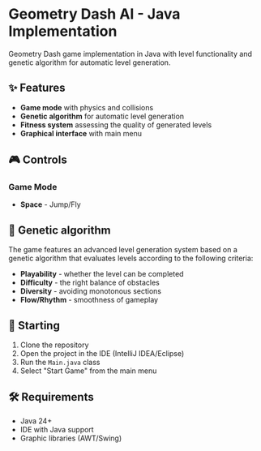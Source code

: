 # Geometry Dash AI - Java Implementation

Geometry Dash game implementation in Java with level functionality and genetic algorithm for automatic level generation.

## ✨ Features
- **Game mode** with physics and collisions
- **Genetic algorithm** for automatic level generation
- **Fitness system** assessing the quality of generated levels
- **Graphical interface** with main menu

## 🎮 Controls
### Game Mode
- **Space** - Jump/Fly

## 🧬 Genetic algorithm
The game features an advanced level generation system based on a genetic algorithm that evaluates levels according to the following criteria:
- **Playability** - whether the level can be completed
- **Difficulty** - the right balance of obstacles
- **Diversity** - avoiding monotonous sections
- **Flow/Rhythm** - smoothness of gameplay

## 🚀 Starting
1. Clone the repository
2. Open the project in the IDE (IntelliJ IDEA/Eclipse)
3. Run the `Main.java` class
4. Select "Start Game" from the main menu

## 🛠️ Requirements
- Java 24+
- IDE with Java support
- Graphic libraries (AWT/Swing)
